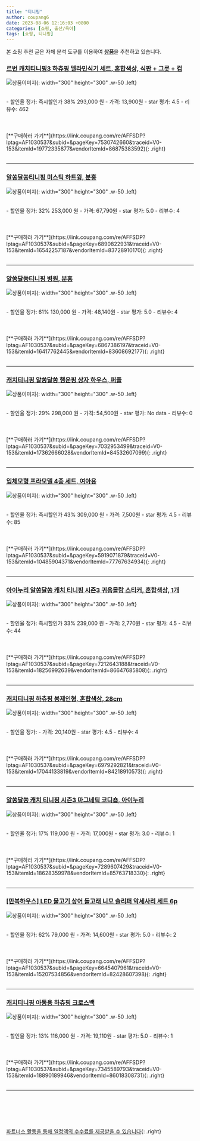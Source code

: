 ```yaml
---
title: "티니핑"
author: coupang6
date: 2023-08-06 12:16:03 +0800
categories: [쇼핑, 출산/육아]
tags: [쇼핑, 티니핑]
---
```


본 쇼핑 추천 글은 자체 분석 도구를 이용하여 [**상품**](https://link.coupang.com/a/bao1ui)을 추천하고 있습니다.

### [르번 캐치티니핑3 하츄핑 멜라민식기 세트, 혼합색상, 식판 + 그릇 + 컵](https://link.coupang.com/re/AFFSDP?lptag=AF1030537&subid=&pageKey=7530742660&traceid=V0-153&itemId=19772335877&vendorItemId=86875383592)

![상품이미지](https://thumbnail6.coupangcdn.com/thumbnails/remote/230x230ex/image/retail/images/1018304252498139-5f434958-0604-43bb-9044-57c305b5ef72.jpg){: width="300" height="300" .w-50 .left}


<br>
- 할인율 정가: 즉시할인가 38%  293,000   원
- 가격: 13,900원
- star 평가: 4.5
- 리뷰수: 462
<br>
<br>
<br>
<br>
[**구매하러 가기**](https://link.coupang.com/re/AFFSDP?lptag=AF1030537&subid=&pageKey=7530742660&traceid=V0-153&itemId=19772335877&vendorItemId=86875383592){: .right}
<br>
<br>

---

### [알쏭달쏭티니핑 미스틱 하트윙, 분홍](https://link.coupang.com/re/AFFSDP?lptag=AF1030537&subid=&pageKey=6890822931&traceid=V0-153&itemId=16542257187&vendorItemId=83728910170)

![상품이미지](https://thumbnail7.coupangcdn.com/thumbnails/remote/230x230ex/image/retail/images/2022/11/03/17/9/bdf89f34-ed69-49dd-aed5-49aa613350f8.jpg){: width="300" height="300" .w-50 .left}


<br>
- 할인율 정가: 32%  253,000   원
- 가격: 67,790원
- star 평가: 5.0
- 리뷰수: 4
<br>
<br>
<br>
<br>
[**구매하러 가기**](https://link.coupang.com/re/AFFSDP?lptag=AF1030537&subid=&pageKey=6890822931&traceid=V0-153&itemId=16542257187&vendorItemId=83728910170){: .right}
<br>
<br>

---

### [알쏭달쏭티니핑 병원, 분홍](https://link.coupang.com/re/AFFSDP?lptag=AF1030537&subid=&pageKey=6867386197&traceid=V0-153&itemId=16417762445&vendorItemId=83608692177)

![상품이미지](https://thumbnail7.coupangcdn.com/thumbnails/remote/230x230ex/image/retail/images/3069882964606717-c90adfd1-81a9-467b-8b4a-aea662fc21f8.jpg){: width="300" height="300" .w-50 .left}


<br>
- 할인율 정가: 61%  130,000   원
- 가격: 48,140원
- star 평가: 5.0
- 리뷰수: 4
<br>
<br>
<br>
<br>
[**구매하러 가기**](https://link.coupang.com/re/AFFSDP?lptag=AF1030537&subid=&pageKey=6867386197&traceid=V0-153&itemId=16417762445&vendorItemId=83608692177){: .right}
<br>
<br>

---

### [캐치티니핑 알쏭달쏭 행운핑 상자 하우스, 퍼플](https://link.coupang.com/re/AFFSDP?lptag=AF1030537&subid=&pageKey=7032953499&traceid=V0-153&itemId=17362666028&vendorItemId=84532607099)

![상품이미지](https://thumbnail6.coupangcdn.com/thumbnails/remote/230x230ex/image/retail/images/2022/12/30/14/4/ea0761db-b1b3-499d-ac55-a3848ea53b15.jpg){: width="300" height="300" .w-50 .left}


<br>
- 할인율 정가: 29%  298,000   원
- 가격: 54,500원
- star 평가: No data
- 리뷰수: 0
<br>
<br>
<br>
<br>
[**구매하러 가기**](https://link.coupang.com/re/AFFSDP?lptag=AF1030537&subid=&pageKey=7032953499&traceid=V0-153&itemId=17362666028&vendorItemId=84532607099){: .right}
<br>
<br>

---

### [입체모형 프라모델 4종 세트, 여아용](https://link.coupang.com/re/AFFSDP?lptag=AF1030537&subid=&pageKey=5919071879&traceid=V0-153&itemId=10485904371&vendorItemId=77767634934)

![상품이미지](https://thumbnail6.coupangcdn.com/thumbnails/remote/230x230ex/image/rs_quotation_api/7yq5uuno/8c44bf78e8b443b598747a26f8f7fe36.jpg){: width="300" height="300" .w-50 .left}


<br>
- 할인율 정가: 즉시할인가 43%  309,000   원
- 가격: 7,500원
- star 평가: 4.5
- 리뷰수: 85
<br>
<br>
<br>
<br>
[**구매하러 가기**](https://link.coupang.com/re/AFFSDP?lptag=AF1030537&subid=&pageKey=5919071879&traceid=V0-153&itemId=10485904371&vendorItemId=77767634934){: .right}
<br>
<br>

---

### [아이누리 알쏭달쏭 캐치 티니핑 시즌3 귀욤몰랑 스티커, 혼합색상, 1개](https://link.coupang.com/re/AFFSDP?lptag=AF1030537&subid=&pageKey=7212643188&traceid=V0-153&itemId=18256992639&vendorItemId=86647685808)

![상품이미지](https://thumbnail10.coupangcdn.com/thumbnails/remote/230x230ex/image/vendor_inventory/96af/264d7d1519e24af61e437033f06369070bc5796b743d0d8d4d8905d401c9.jpg){: width="300" height="300" .w-50 .left}


<br>
- 할인율 정가: 즉시할인가 33%  239,000   원
- 가격: 2,770원
- star 평가: 4.5
- 리뷰수: 44
<br>
<br>
<br>
<br>
[**구매하러 가기**](https://link.coupang.com/re/AFFSDP?lptag=AF1030537&subid=&pageKey=7212643188&traceid=V0-153&itemId=18256992639&vendorItemId=86647685808){: .right}
<br>
<br>

---

### [캐치티니핑 하츄핑 봉제인형, 혼합색상, 28cm](https://link.coupang.com/re/AFFSDP?lptag=AF1030537&subid=&pageKey=6979292821&traceid=V0-153&itemId=17044133819&vendorItemId=84218910573)

![상품이미지](https://thumbnail6.coupangcdn.com/thumbnails/remote/230x230ex/image/retail/images/2022/12/08/16/5/f8f8162d-2f28-4fb0-af39-1baf6b857c2d.jpg){: width="300" height="300" .w-50 .left}


<br>
- 할인율 정가: 
- 가격: 20,140원
- star 평가: 4.5
- 리뷰수: 4
<br>
<br>
<br>
<br>
[**구매하러 가기**](https://link.coupang.com/re/AFFSDP?lptag=AF1030537&subid=&pageKey=6979292821&traceid=V0-153&itemId=17044133819&vendorItemId=84218910573){: .right}
<br>
<br>

---

### [알쏭달쏭 캐치 티니핑 시즌3 마그네틱 코디숍, 아이누리](https://link.coupang.com/re/AFFSDP?lptag=AF1030537&subid=&pageKey=7289607429&traceid=V0-153&itemId=18628359978&vendorItemId=85763718330)

![상품이미지](https://thumbnail6.coupangcdn.com/thumbnails/remote/230x230ex/image/retail/images/2023/04/24/9/0/21c73925-4d2d-49da-9e93-ea9802fe2961.jpg){: width="300" height="300" .w-50 .left}


<br>
- 할인율 정가: 17%  119,000   원
- 가격: 17,000원
- star 평가: 3.0
- 리뷰수: 1
<br>
<br>
<br>
<br>
[**구매하러 가기**](https://link.coupang.com/re/AFFSDP?lptag=AF1030537&subid=&pageKey=7289607429&traceid=V0-153&itemId=18628359978&vendorItemId=85763718330){: .right}
<br>
<br>

---

### [[만복하우스] LED 물고기 상어 돌고래 니모 슬리퍼 악세사리 세트 6p](https://link.coupang.com/re/AFFSDP?lptag=AF1030537&subid=&pageKey=6645407961&traceid=V0-153&itemId=15207534856&vendorItemId=82428607398)

![상품이미지](https://thumbnail8.coupangcdn.com/thumbnails/remote/230x230ex/image/vendor_inventory/be8e/ebe5eb9f6d43d264a9919813fc415e5ee9f0da60dc474b762f949588a9f4.jpg){: width="300" height="300" .w-50 .left}


<br>
- 할인율 정가: 62%  79,000   원
- 가격: 14,600원
- star 평가: 5.0
- 리뷰수: 2
<br>
<br>
<br>
<br>
[**구매하러 가기**](https://link.coupang.com/re/AFFSDP?lptag=AF1030537&subid=&pageKey=6645407961&traceid=V0-153&itemId=15207534856&vendorItemId=82428607398){: .right}
<br>
<br>

---

### [캐치티니핑 아동용 하츄핑 크로스백](https://link.coupang.com/re/AFFSDP?lptag=AF1030537&subid=&pageKey=7345589793&traceid=V0-153&itemId=18890189946&vendorItemId=86018308731)

![상품이미지](https://thumbnail7.coupangcdn.com/thumbnails/remote/230x230ex/image/retail/images/2023/05/19/17/2/56ebfbfa-c50e-493e-962d-7d24dc986f44.jpg){: width="300" height="300" .w-50 .left}


<br>
- 할인율 정가: 13%  116,000   원
- 가격: 19,110원
- star 평가: 5.0
- 리뷰수: 1
<br>
<br>
<br>
<br>
[**구매하러 가기**](https://link.coupang.com/re/AFFSDP?lptag=AF1030537&subid=&pageKey=7345589793&traceid=V0-153&itemId=18890189946&vendorItemId=86018308731){: .right}
<br>
<br>

---
<br><br><br><br><br> [파트너스 활동을 통해 일정액의 수수료를 제공받을 수 있습니다](https://link.coupang.com/a/bao1ui){: .right}